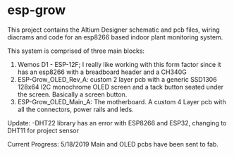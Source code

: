 # esp-grow
This project contains the Altium Designer schematic and pcb files, wiring diacrams and code for an esp8266 based indoor plant monitoring system.

This system is comprised of three main blocks:
1) Wemos D1 - ESP-12F; I really like working with this form factor since it has an esp8266 with a breadboard header and a CH340G
2) ESP-Grow_OLED_Rev_A: custom 2 layer pcb with a generic SSD1306 128x64 I2C monochrome OLED screen and a tack button seated under the screen.      Basically a screen button.
3) ESP-Grow_OLED_Main_A: The motherboard. A custom 4 Layer pcb with all the connectors, power rails and leds.

Update:
-DHT22 library has an error with ESP8266 and ESP32, changing to DHT11 for project sensor

Current Progress: 5/18/2019
Main and OLED pcbs have been sent to fab.

